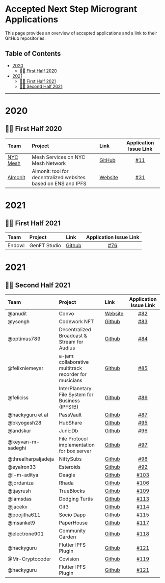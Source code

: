 # Accepted Next Step Microgrant Applications <!-- omit in toc -->

This page provides an overview of accepted applications and a link to their GitHub repositories.

## Table of Contents <!-- omit in toc -->

- [2020](#2020)
  - [:surfing_woman: First Half 2020](#surfing_woman---first-half-2020)
- [2021](#2021)
  - [:surfing_woman: First Half 2021](#surfing_woman---first-half-2021)
  - [:surfing_woman: Second Half 2021](#surfing_woman---second-half-2021)
  
---

# 2020

## :surfing_woman: First Half 2020

| Team | Project | Link | Application Issue Link | 
| :--- | :------ | :--- | :--------: | 
| [NYC Mesh](https://www.nycmesh.net/) | Mesh Services on NYC Mesh Network | [GitHub](https://github.com/tomeshnet/toronto-community-network/issues/53) | [#11](https://github.com/ipfs/devgrants/issues/11) |
| [Almonit](https://almonit.club/#/) | Almonit: tool for decentralized websites based on ENS and IPFS | [Website](https://almonit.club) | [#31](https://github.com/ipfs/devgrants/issues/31) |

# 2021

## :surfing_woman: First Half 2021

| Team | Project | Link | Application Issue Link | 
| :--- | :------ | :--- | :--------: | 
| Endowl | GenFT Studio | [Github](https://github.com/ipfs/community/blob/master/projects/genft.md)| [#76](https://github.com/ipfs/devgrants/issues/76) |

# 2021

## :surfing_woman: Second Half 2021

| Team | Project | Link | Application Issue Link | 
| :--- | :------ | :--- | :--------: | 
| @anudit | Convo | [Website](https://theconvo.space/)| [#82](https://github.com/ipfs/devgrants/issues/82) |
| @ysongh | Codework NFT | [Github](https://github.com/ysongh/Codework-NFT)| [#83](https://github.com/ipfs/devgrants/issues/83) |
| @optimus789 | Decentralized Broadcast & Stream for Audius | [Github](https://github.com/Rishikeshk9/DBS-Decentralized-Broadcaster-Streamer)| [#84](https://github.com/ipfs/devgrants/issues/84) |
| @felixniemeyer | a-jam: collaborative multitrack recorder for musicians | [Github](https://github.com/felixniemeyer/a-jam)| [#85](https://github.com/ipfs/devgrants/issues/85) |
| @feliciss | InterPlanetary File System for Business (IPFSfB) | [Github](https://github.com/feliciss/IPFSfB)| [#86](https://github.com/ipfs/devgrants/issues/86) |
| @hackyguru et al | PassVault | [Github](https://github.com/hackyguru/PassVault) | [#87](https://github.com/ipfs/devgrants/issues/87) |
| @bkyogesh28 | HubShare | [Github](https://github.com/bkyogesh28/HubShare) | [#95](https://github.com/ipfs/devgrants/issues/95) |
| @andskur | Juni::Db | [Github](https://github.com/uddugteam/juniDB) | [#96](https://github.com/ipfs/devgrants/issues/96) |
| @keyvan-m-sadeghi | File Protocol implementation for box server | [Github](https://github.com/functionland/box) | [#97](https://github.com/ipfs/devgrants/issues/97) |
| @threalharpaljadeja | NiftySubs | [Github](https://github.com/NiftySubs/niftysubs) | [#98](https://github.com/ipfs/devgrants/issues/) |
| @eyalron33 | Esteroids | [Github](https://github.com/ipfs/community/blob/master/projects/Esteroids.md) | [#92](https://github.com/ipfs/devgrants/issues/92) |
| @i-m-aditya | Deagle | [Github](https://github.com/i-m-aditya/Deagle) | [#103](https://github.com/ipfs/devgrants/issues/103) |
| @jordaniza  | Rhada | [Github](https://github.com/RhadaPay) | [#106](https://github.com/ipfs/devgrants/issues/106) |
| @tjayrush | TrueBlocks | [Github](https://github.com/TrueBlocks/trueblocks-core) | [#109](https://github.com/ipfs/devgrants/issues/109) |
| @iamsdas | Dodging Turtis | [Github](https://github.com/Hardikag17/Dodging-Turtis) | [#113](https://github.com/ipfs/devgrants/issues/113) |
| @jacekv | Git3 | [Github](https://github.com/Paper-House/PaperHouse) | [#114](https://github.com/ipfs/devgrants/issues/114) |
| @poojitha611 | Socio Dapp | [Github](https://github.com/MohinishTeja/celo_project) | [#115](https://github.com/ipfs/devgrants/issues/115) |
| @msanket9 | PaperHouse | [Github](https://github.com/varkiwi/git3-frontend) | [#117](https://github.com/ipfs/devgrants/issues/117) |
| @electrone901  | Community Garden | [Github](https://github.com/electrone901/plant-doctor) | [#118](https://github.com/ipfs/devgrants/issues/118) |
| @hackyguru  | Flutter IPFS Plugin | [Github](https://github.com/hackyguru/IPFS-Flutter) | [#121](https://github.com/ipfs/devgrants/issues/121) |
| @Mr-Cryptocoder   | Covision| [Github](https://github.com/Mr-Cryptocoder) | [#119](https://github.com/ipfs/devgrants/issues/119) |
| @hackyguru   | Flutter IPFS Plugin| [Github](https://github.com/hackyguru/IPFS-Flutter) | [#121](https://github.com/ipfs/devgrants/issues/121) |

